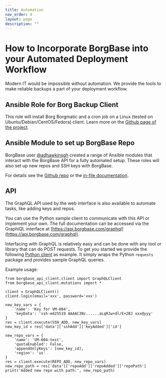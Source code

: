 ```yaml
---
title: Automation
nav_order: 4
layout: page
description: ""
---
```

# How to Incorporate BorgBase into your Automated Deployment Workflow
Modern IT would be impossible without automation. We provide the tools to make reliable backups a part of your deployment workflow.

## Ansible Role for Borg Backup Client

This role will install Borg Borgmatic and a cron job on a Linux (tested on Ubuntu/Debian/CentOS/Fedora) client. Learn more on the [Github page of the project](https://github.com/borgbase/ansible-role-borgbackup).

## Ansible Module to set up BorgBase Repo

BorgBase user [@adhawkinsgh](https://twitter.com/adhawkinsgh/) created a range of Ansible modules that interact with the BorgBase API for a fully automated setup. These roles will also set up new repos and SSH keys with BorgBase.

For details see the [Github repo](https://github.com/adhawkins/ansible-borgbase) or the [in-file documentation](https://github.com/adhawkins/ansible-borgbase/blob/master/borgbase_repo.py).

## API

The GraphQL API used by the web interface is also available to automate tasks, like adding keys and repos.

You can use the Python sample client to communicate with this API or implement your own. The full documentation can be accessed via the GraphiQL interface at [https://api.borgbase.com/graphql](https://api.borgbase.com/graphql).

Interfacing with GraphQL is relatively easy and can be done with any tool or library that can do POST requests. To get you started we provide the following [Python client](https://github.com/borgbase/borgbase-api-client) as example. It simply wraps the Python `requests` package and provides sample GraphQL queries.

Example usage:

```
from borgbase_api_client.client import GraphQLClient
from borgbase_api_client.mutations import *

client = GraphQLClient()
client.login(email='xxx', password='xxx')

new_key_vars = {
    'name': 'Key for VM-004',
    'keyData': 'ssh-ed25519 AAAAC3Nz......aLqRJw+dl/E+2BJ xxx@yyy'
}
res = client.execute(SSH_ADD, new_key_vars)
new_key_id = res['data']['sshAdd']['keyAdded']['id']

new_repo_vars = {
    'name': 'VM-004-test',
    'quotaEnabled': False,
    'appendOnlyKeys': [new_key_id],
    'region': 'us'
}
res = client.execute(REPO_ADD, new_repo_vars)
new_repo_path = res['data']['repoAdd']['repoAdded']['repoPath']
print('Added new repo with path:', new_repo_path)
```